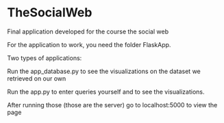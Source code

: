 # TheSocialWeb
Final application developed for the course the social web

For the application to work, you need the folder FlaskApp. 

Two types of applications:

Run the app_database.py to see the visualizations on the dataset we retrieved on our own

Run the app.py to enter queries yourself and to see the visualizations.

After running those (those are the server) go to localhost:5000 to view the page


